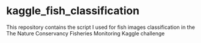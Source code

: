 # kaggle_fish_classification
This repository contains the script I used for fish images classification in the The Nature Conservancy Fisheries Monitoring Kaggle challenge
